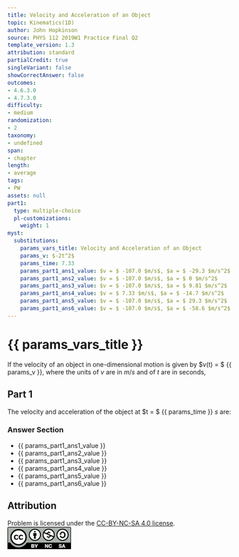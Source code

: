```yaml
---
title: Velocity and Acceleration of an Object
topic: Kinematics(1D)
author: John Hopkinson
source: PHYS 112 2019W1 Practice Final Q2
template_version: 1.3
attribution: standard
partialCredit: true
singleVariant: false
showCorrectAnswer: false
outcomes:
- 4.6.3.0
- 4.7.3.0
difficulty:
- medium
randomization:
- 2
taxonomy:
- undefined
span:
- chapter
length:
- average
tags:
- PW
assets: null
part1:
  type: multiple-choice
  pl-customizations:
    weight: 1
myst:
  substitutions:
    params_vars_title: Velocity and Acceleration of an Object
    params_v: $-2t^2$
    params_time: 7.33
    params_part1_ans1_value: $v = $ -107.0 $m/s$, $a = $ -29.3 $m/s^2$
    params_part1_ans2_value: $v = $ -107.0 $m/s$, $a = $ 0 $m/s^2$
    params_part1_ans3_value: $v = $ -107.0 $m/s$, $a = $ 9.81 $m/s^2$
    params_part1_ans4_value: $v = $ 7.33 $m/s$, $a = $ -14.7 $m/s^2$
    params_part1_ans5_value: $v = $ -107.0 $m/s$, $a = $ 29.3 $m/s^2$
    params_part1_ans6_value: $v = $ -107.0 $m/s$, $a = $ -58.6 $m/s^2$
---
```

# {{ params_vars_title }}
If the velocity of an object in one-dimensional motion is given by $v(t) = $ {{ params_v }}, where the units of $v$ are in $m/s$ and of $t$ are in seconds,

## Part 1

The velocity and acceleration of the object at $t = $ {{ params_time }} $s$ are:

### Answer Section

- {{ params_part1_ans1_value }}
- {{ params_part1_ans2_value }}
- {{ params_part1_ans3_value }}
- {{ params_part1_ans4_value }}
- {{ params_part1_ans5_value }}
- {{ params_part1_ans6_value }}

## Attribution

Problem is licensed under the [CC-BY-NC-SA 4.0 license](https://creativecommons.org/licenses/by-nc-sa/4.0/).<br> ![The Creative Commons 4.0 license requiring attribution-BY, non-commercial-NC, and share-alike-SA license.](https://raw.githubusercontent.com/firasm/bits/master/by-nc-sa.png)